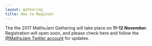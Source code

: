 ```yaml
---
layout: gathering
title: How to Register
---
```


The the 2017 MathsJam Gathering will take place on **11-12 November**. Registration will open soon, and please check here and follow the [@MathsJam Twitter account](http://www.twitter.com/mathsjam) for updates.
